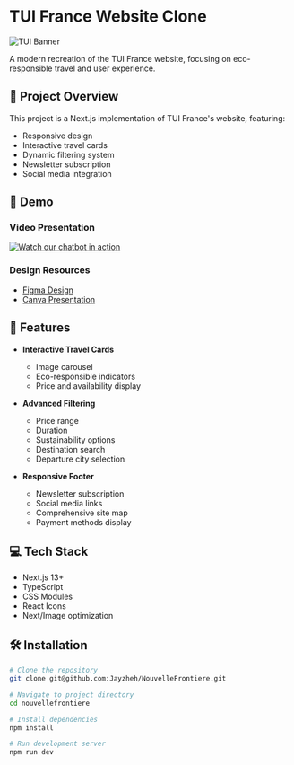 # TUI France Website Clone

![TUI Banner](public/tui-banner.png)

A modern recreation of the TUI France website, focusing on eco-responsible travel and user experience.

## 🌟 Project Overview

This project is a Next.js implementation of TUI France's website, featuring:
- Responsive design
- Interactive travel cards
- Dynamic filtering system
- Newsletter subscription
- Social media integration

## 🎯 Demo

### Video Presentation
[![Watch our chatbot in action](public/video-thumbnail.png)](https://youtu.be/ngnzMfQqOEY)

### Design Resources
- [Figma Design](https://www.figma.com/design/0aSfPALzdnlvbTV33LVWTu/Nouvelle-Frontiere?node-id=0-1&t=gAk6NiH2rvXB3vTo-1)
- [Canva Presentation](https://www.canva.com/design/DAGUNY4NVxg/uMQ22ZeP8B2Yn3ggVyZEMg/edit?utm_content=DAGUNY4NVxg&utm_campaign=designshare&utm_medium=link2&utm_source=sharebutton)

## 🚀 Features

- **Interactive Travel Cards**
  - Image carousel
  - Eco-responsible indicators
  - Price and availability display
  
- **Advanced Filtering**
  - Price range
  - Duration
  - Sustainability options
  - Destination search
  - Departure city selection

- **Responsive Footer**
  - Newsletter subscription
  - Social media links
  - Comprehensive site map
  - Payment methods display

## 💻 Tech Stack

- Next.js 13+
- TypeScript
- CSS Modules
- React Icons
- Next/Image optimization

## 🛠️ Installation

```bash
# Clone the repository
git clone git@github.com:Jayzheh/NouvelleFrontiere.git

# Navigate to project directory
cd nouvellefrontiere

# Install dependencies
npm install

# Run development server
npm run dev


